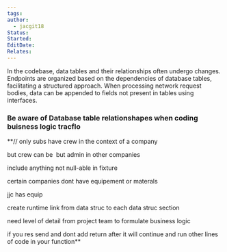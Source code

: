 ```yaml
---
tags: 
author:
  - jacgit18
Status: 
Started: 
EditDate: 
Relates:
---
```








In the codebase, data tables and their relationships often undergo changes. Endpoints are organized based on the dependencies of database tables, facilitating a structured approach. When processing network request bodies, data can be appended to fields not present in tables using interfaces.

### Be aware of Database table relationshapes when coding buisness logic tracflo


**// only subs have crew in the context of a company  

but crew can be  but admin in other companies  

include anything not null-able in fixture  

certain companies dont have equipement or materals  

jjc has equip 

create runtime link from data struc to each data struc section 

need level of detail from project team to formulate business logic 

if you res send and dont add return after it will continue and run other lines of code in your function**
